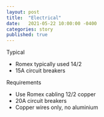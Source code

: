 ```yaml
---
layout: post
title:  "Electrical"
date:   2021-05-22 10:00:00 -0400
categories: story
published: true
---
```


Typical 

- Romex typically used 14/2
- 15A circuit breakers

Requirements

- Use Romex cabling 12/2 copper
- 20A circuit breakers
- Copper wires only, no aluminium